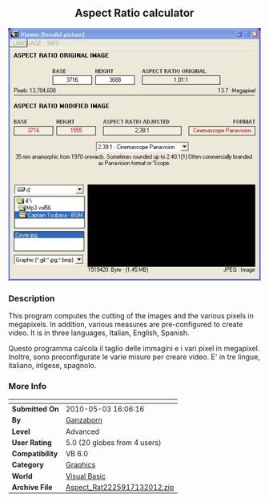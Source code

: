 ﻿<div align="center">

## Aspect Ratio calculator

<img src="PIC201112292214221717.jpg">
</div>

### Description

This program computes the cutting of the images and the various pixels in megapixels. In addition, various measures are pre-configured to create video. It is in three languages, Italian, English, Spanish.

Questo programma calcola il taglio delle immagini e i vari pixel in megapixel. Inoltre, sono preconfigurate le varie misure per creare video. E' in tre lingue, italiano, inlgese, spagnolo.
 
### More Info
 


<span>             |<span>
---                |---
**Submitted On**   |2010-05-03 16:06:16
**By**             |[Ganzaborn](https://github.com/Planet-Source-Code/PSCIndex/blob/master/ByAuthor/ganzaborn.md)
**Level**          |Advanced
**User Rating**    |5.0 (20 globes from 4 users)
**Compatibility**  |VB 6\.0
**Category**       |[Graphics](https://github.com/Planet-Source-Code/PSCIndex/blob/master/ByCategory/graphics__1-46.md)
**World**          |[Visual Basic](https://github.com/Planet-Source-Code/PSCIndex/blob/master/ByWorld/visual-basic.md)
**Archive File**   |[Aspect\_Rat2225917132012\.zip](https://github.com/Planet-Source-Code/ganzaborn-aspect-ratio-calculator__1-73057/archive/master.zip)








